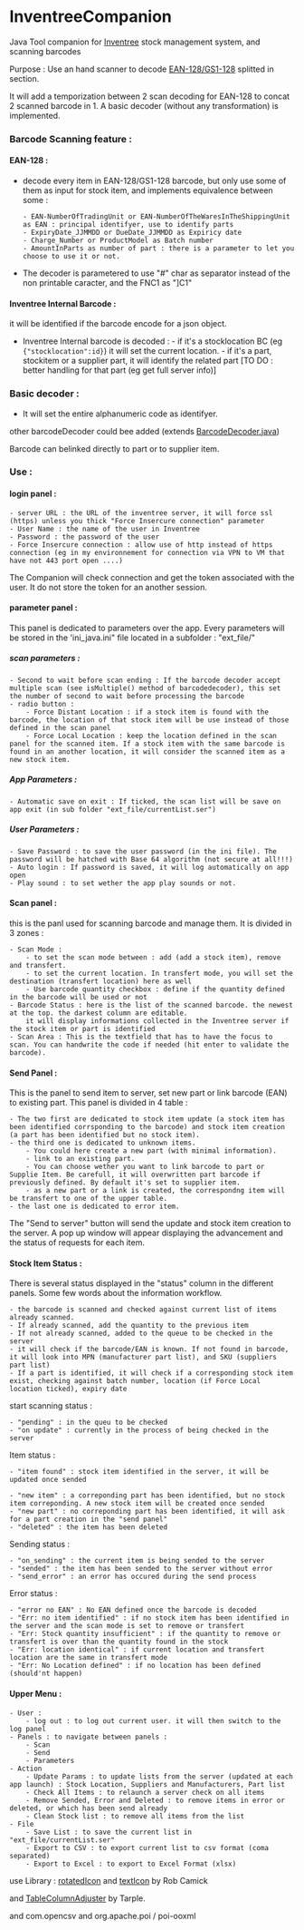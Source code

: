 # InventreeCompanion
 Java Tool companion for [Inventree](https://github.com/inventree/InvenTree) stock management system, and scanning barcodes

Purpose : Use an hand scanner to decode [EAN-128/GS1-128](https://en.wikipedia.org/wiki/GS1-128) splitted in section.

It will add a temporization between 2 scan decoding for EAN-128 to concat 2 scanned barcode in 1.
A basic decoder (without any transformation) is implemented. 


### Barcode Scanning feature : 

#### EAN-128 :

  - decode every item in EAN-128/GS1-128 barcode, but only use some of them as input for stock item, and implements equivalence between some : 
  
        - EAN-NumberOfTradingUnit or EAN-NumberOfTheWaresInTheShippingUnit as EAN : principal identifyer, use to identify parts
        - ExpiryDate_JJMMDD or DueDate_JJMMDD as Expiricy date
        - Charge_Number or ProductModel as Batch number
        - AmountInParts as number of part : there is a parameter to let you choose to use it or not.
        
  - The decoder is parametered to use "#" char as separator instead of the non printable caracter, and the FNC1 as "]C1"

#### Inventree Internal Barcode :
it will be identified if the barcode encode for a json object.

  - Inventree Internal barcode is decoded : 
        - if it's a stocklocation BC (eg `{"stocklocation":id}`) it will set the current location.
        - if it's a part, stockitem or a supplier part, it will identify the related part
        [TO DO : better handling for that part (eg get full server info)]

### Basic decoder :
  - It will set the entire alphanumeric code as identifyer.



other barcodeDecoder could bee added (extends [BarcodeDecoder.java](https://github.com/Bbillyben/InventreeCompanion/blob/main/src/main/java/barcodeDecoder/BarcodeDecoder.java))

Barcode can belinked directly to part or to supplier item.


### Use :

#### login panel : 

    - server URL : the URL of the inventree server, it will force ssl (https) unless you thick "Force Insercure connection" parameter
    - User Name : the name of the user in Inventree
    - Password : the password of the user
    - Force Insercure connection : allow use of http instead of https connection (eg in my environnement for connection via VPN to VM that have not 443 port open ....)

The Companion will check connection and get the token associated with the user. It do not store the token for an another session.

#### parameter panel : 

This panel is dedicated to parameters over the app. Every parameters will be stored in the 'ini_java.ini" file located in a subfolder : "ext_file/"

##### scan parameters : 
    - Second to wait before scan ending : If the barcode decoder accept multiple scan (see isMultiple() method of barcodedecoder), this set the number of second to wait before processing the barcode
    - radio button : 
        - Force Distant Location : if a stock item is found with the barcode, the location of that stock item will be use instead of those defined in the scan panel
        - Force Local Location : keep the location defined in the scan panel for the scanned item. If a stock item with the same barcode is found in an another location, it will consider the scanned item as a new stock item.


##### App Parameters : 
    - Automatic save on exit : If ticked, the scan list will be save on app exit (in sub folder "ext_file/currentList.ser")


##### User Parameters : 
    - Save Password : to save the user password (in the ini file). The password will be hatched with Base 64 algorithm (not secure at all!!!)
    - Auto login : If password is saved, it will log automatically on app open
    - Play sound : to set wether the app play sounds or not.


#### Scan panel : 
this is the panl used for scanning barcode and manage them. It is divided in 3 zones : 

    - Scan Mode : 
        - to set the scan mode between : add (add a stock item), remove and transfert.
        - to set the current location. In transfert mode, you will set the destination (transfert location) here as well
        - Use barcode quantity checkbox : define if the quantity defined in the barcode will be used or not
    - Barcode Status : here is the list of the scanned barcode. the newest at the top. the darkest column are editable.
        it will display informations collected in the Inventree server if the stock item or part is identified
    - Scan Area : This is the textfield that has to have the focus to scan. You can handwrite the code if needed (hit enter to validate the barcode).

#### Send Panel :

This is the panel to send item to server, set new part or link barcode (EAN) to existing part. This panel is divided in 4 table : 

    - The two first are dedicated to stock item update (a stock item has been identified corrsponding to the barcode) and stock item creation (a part has been identified but no stock item).
    - the third one is dedicated to unknown items. 
        - You could here create a new part (with minimal information). 
        - link to an existing part.
        - You can choose wether you want to link barcode to part or Supplie Item. Be carefull, it will overwritten part barcode if previously defined. By default it's set to supplier item.
        - as a new part or a link is created, the correspondng item will be transfert to one of the upper table.
    - the last one is dedicated to error item. 

The "Send to server" button will send the update and stock item creation to the server. 
A pop up window will appear displaying the advancement and the status of requests for each item.


#### Stock Item Status : 

There is several status displayed in the "status" column in the different panels. 
Some few words about the information workflow. 

    - the barcode is scanned and checked against current list of items already scanned. 
    - If already scanned, add the quantity to the previous item
    - If not already scanned, added to the queue to be checked in the server 
    - it will check if the barcode/EAN is known. If not found in barcode, it will look into MPN (manufacturer part list), and SKU (suppliers part list)
    - If a part is identified, it will check if a corresponding stock item exist, checking against batch number, location (if Force Local location ticked), expiry date

start scanning status :

    - "pending" : in the queu to be checked
    - "on update" : currently in the process of being checked in the server

Item status : 

    - "item found" : stock item identified in the server, it will be updated once sended

    - "new item" : a correponding part has been identified, but no stock item correponding. A new stock item will be created once sended
    - "new part" : no correponding part has been identified, it will ask for a part creation in the "send panel"
    - "deleted" : the item has been deleted

Sending status : 

    - "on_sending" : the current item is being sended to the server
    - "sended" : the item has been sended to the server without error
    - "send_error" : an error has occured during the send process

Error status : 

    - "error no EAN" : No EAN defined once the barcode is decoded
    - "Err: no item identified" : if no stock item has been identified in the server and the scan mode is set to remove or transfert
    - "Err: Stock quantity insufficient" : if the quantity to remove or transfert is over than the quantity found in the stock
    - "Err: location identical" : if current location and transfert location are the same in transfert mode
    - "Err: No Location defined" : if no location has been defined (should'nt happen)


#### Upper Menu :
    - User :
        - log out : to log out current user. it will then switch to the log panel
    - Panels : to navigate between panels : 
        - Scan 
        - Send 
        - Parameters
    - Action 
        - Update Params : to update lists from the server (updated at each app launch) : Stock Location, Suppliers and Manufacturers, Part list
        - Check All Items : to relaunch a server check on all items
        - Remove Sended, Error and Deleted : to remove items in error or deleted, or which has been send already
        - Clean Stock list : to remove all items from the list
    - File  
        - Save List : to save the current list in "ext_file/currentList.ser"
        - Export to CSV : to export current list to csv format (coma separated)
        - Export to Excel : to export to Excel Format (xlsx)



use Library : 
[rotatedIcon](https://tips4java.wordpress.com/2009/04/06/rotated-icon/) and [textIcon](https://tips4java.wordpress.com/2009/04/02/text-icon/) by Rob Camick

and [TableColumnAdjuster](https://gist.github.com/tarple/dfebce9502b92559dd63) by Tarple.

and com.opencsv 
and org.apache.poi / poi-ooxml
